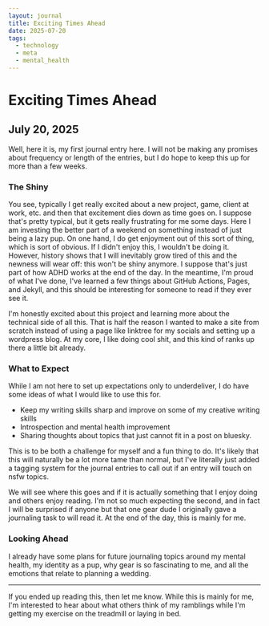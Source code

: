 ```yaml
---
layout: journal
title: Exciting Times Ahead
date: 2025-07-20
tags:
  - technology
  - meta
  - mental_health
---
```

# Exciting Times Ahead
## July 20, 2025

Well, here it is, my first journal entry here.  I will not be making any promises about frequency or length of the entries, but I do hope to keep this up for more than a few weeks.
### The Shiny
You see, typically I get really excited about a new project, game, client at work, etc. and then that excitement dies down as time goes on.  I suppose that's pretty typical, but it gets really frustrating for me some days.  Here I am investing the better part of a weekend on something instead of just being a lazy pup.  On one hand, I do get enjoyment out of this sort of thing, which is sort of obvious.  If I didn't enjoy this, I wouldn't be doing it.  However, history shows that I will inevitably grow tired of this and the newness will wear off: this won't be shiny anymore.  I suppose that's just part of how ADHD works at the end of the day.  In the meantime, I'm proud of what I've done, I've learned a few things about GitHub Actions, Pages, and Jekyll, and this should be interesting for someone to read if they ever see it.

I'm honestly excited about this project and learning more about the technical side of all this.  That is half the reason I wanted to make a site from scratch instead of using a page like linktree for my socials and setting up a wordpress blog.  At my core, I like doing cool shit, and this kind of ranks up there a little bit already.
### What to Expect
While I am not here to set up expectations only to underdeliver, I do have some ideas of what I would like to use this for.
- Keep my writing skills sharp and improve on some of my creative writing skills
- Introspection and mental health improvement
- Sharing thoughts about topics that just cannot fit in a post on bluesky.

This is to be both a challenge for myself and a fun thing to do.  It's likely that this will naturally be a lot more tame than normal, but I've literally just added a tagging system for the journal entries to call out if an entry will touch on nsfw topics.

We will see where this goes and if it is actually something that I enjoy doing and others enjoy reading.  I'm not so much expecting the second, and in fact I will be surprised if anyone but that one gear dude I originally gave a journaling task to will read it.  At the end of the day, this is mainly for me.
### Looking Ahead
I already have some plans for future journaling topics around my mental health, my identity as a pup, why gear is so fascinating to me, and all the emotions that relate to planning a wedding.

---

If you ended up reading this, then let me know.  While this is mainly for me, I'm interested to hear about what others think of my ramblings while I'm getting my exercise on the treadmill or laying in bed.